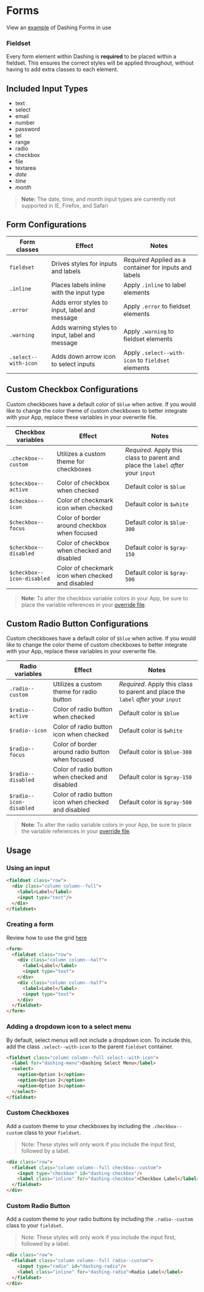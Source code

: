 # Forms
View an [example](http://dashframework.github.io/dashing/sass/modules/forms/example.html) of Dashing Forms in use

### Fieldset
Every form element within Dashing is **required** to be placed within a fieldset. This ensures the correct styles will be applied throughout, without having to add extra classes to each element.

## Included Input Types
* text
* select
* email
* number
* password
* tel
* range
* radio
* checkbox
* file
* textarea
* *date*
* *time*
* *month*

> **Note:** The date, time, and month input types are currently not supported in IE, Firefox, and Safari

## Form Configurations
| Form classes           | Effect                                           | Notes                                                     |
|------------------------|--------------------------------------------------|-----------------------------------------------------------|
| `fieldset`             | Drives styles for inputs and labels              | *Required* Applied as a container for inputs and labels   |
| `.inline`              | Places labels inline with the input type         | Apply `.inline` to label elements                         |
| `.error`               | Adds error styles to input, label and message    | Apply `.error` to fieldset elements                       |
| `.warning`             | Adds warning styles to input, label and message  | Apply `.warning` to fieldset elements                     |
| `.select--with-icon`   | Adds down arrow icon to select inputs            | Apply `.select--with-icon` to `fieldset` elements         |

## Custom Checkbox Configurations

Custom checkboxes have a default color of `$blue` when active. If you would like to change the color theme of custom checkboxes to better integrate with your App, replace these variables in your overwrite file.

| Checkbox variables | Effect | Notes |
|--------------------|--------|-------|
| `.checkbox--custom` | Utilizes a custom theme for checkboxes | *Required*. Apply this class to parent and place the `label` *after* your `input`|
| `$checkbox--active` | Color of checkbox when checked | Default color is `$blue` |
| `$checkbox--icon` | Color of checkmark icon when checked | Default color is `$white` |
| `$checkbox--focus` | Color of border around checkbox when focused | Default color is `$blue-300` |
| `$checkbox--disabled` | Color of checkbox when checked and disabled | Default color is `$gray-150` |
| `$checkbox--icon-disabled` | Color of checkmark icon when checked and disabled | Default color is `$gray-500` |

> **Note**: To alter the checkbox variable colors in your App, be sure to place the variable references in your [override file](https://github.com/dashframework/dashing#working-with-sass).

## Custom Radio Button Configurations

Custom checkboxes have a default color of `$blue` when active. If you would like to change the color theme of custom checkboxes to better integrate with your App, replace these variables in your overwrite file.

| Radio variables | Effect | Notes |
|-----------------|--------|-------|
| `.radio--custom` | Utilizes a custom theme for radio button | *Required*. Apply this class to parent and place the `label` *after* your `input`|
| `$radio--active` | Color of radio button when checked | Default color is `$blue` |
| `$radio--icon` | Color of radio button icon when checked | Default color is `$white` |
| `$radio--focus` | Color of border around radio button when focused | Default color is `$blue-300` |
| `$radio--disabled` | Color of radio button when checked and disabled | Default color is `$gray-150` |
| `$radio--icon-disabled` | Color of radio button icon when checked and disabled | Default color is `$gray-500` |

> **Note**: To alter the radio variable colors in your App, be sure to place the variable references in your [override file](https://github.com/dashframework/dashing#working-with-sass).

## Usage

### Using an input

```html
<fieldset class="row">
  <div class="column column--full">
    <label>Label</label>
    <input type="text"/>
  </div>  
</fieldset>
```

### Creating a form

Review how to use the grid [here](https://github.com/dashframework/dashing/tree/develop/sass/modules/grid)

```html
<form>
  <fieldset class="row">
    <div class="column column--half">
      <label>Label</label>
      <input type="text">
    </div>
    <div class="column column--half">
      <label>Label</label>
      <input type="text">
    </div>
  </fieldset>
</form>
```

### Adding a dropdown icon to a select menu

By default, select menus will not include a dropdown icon. To include this, add the class `.select--with-icon` to the parent `fieldset` container.

```html
<fieldset class="column column--full select--with-icon">
  <label for="dashing-menu">Dashing Select Menu</label>
  <select>
    <option>Option 1</option>
    <option>Option 2</option>
    <option>Option 3</option>
  </select>
</fieldset>
```

### Custom Checkboxes

Add a custom theme to your checkboxes by including the `.checkbox--custom` class to your `fieldset`.

>Note: These styles will only work if you include the input first, followed by a label.

```html
<div class="row">
  <fieldset class="column column--full checkbox--custom">
    <input type="checkbox" id="dashing-checkbox"/>
    <label class="inline" for="dashing-checkbox">Checkbox Label</label>
  </fieldset>  
</div>
```

### Custom Radio Button

Add a custom theme to your radio buttons by including the `.radio--custom` class to your `fieldset`.

>Note: These styles will only work if you include the input first, followed by a label.

```html
<div class="row">
  <fieldset class="column column--full radio--custom">
    <input type="radio" id="dashing-radio"/>
    <label class="inline" for="dashing-radio">Radio Label</label>
  </fieldset>  
</div>
```
